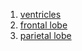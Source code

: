 1. [ventricles](./ventricles.md)
2. [frontal lobe](./frontal_lobe.md)
3. [parietal lobe](./parietal_lobe.md)
